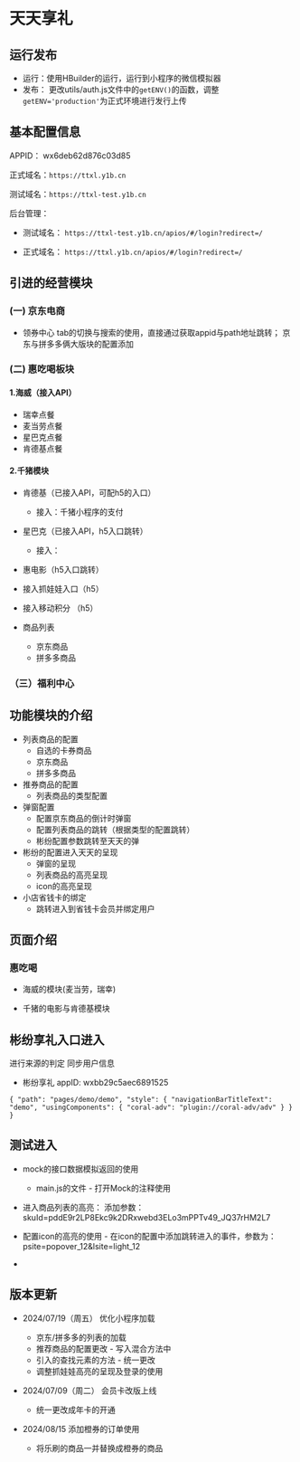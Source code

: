 # 天天享礼

## 运行发布

- 运行：使用HBuilder的运行，运行到小程序的微信模拟器
- 发布： 更改utils/auth.js文件中的`getENV()`的函数，调整`getENV='production'`为正式环境进行发行上传

## 基本配置信息

APPID： wx6deb62d876c03d85

正式域名：`https://ttxl.y1b.cn`

测试域名：`https://ttxl-test.y1b.cn`

后台管理：

- 测试域名： `https://ttxl-test.y1b.cn/apios/#/login?redirect=/`

- 正式域名： `https://ttxl.y1b.cn/apios/#/login?redirect=/`

## 引进的经营模块

### (一) 京东电商

- 领券中心
tab的切换与搜索的使用，直接通过获取appid与path地址跳转；
京东与拼多多俩大版块的配置添加

### (二) 惠吃喝板块

#### 1.海威（接入API）

- 瑞幸点餐
- 麦当劳点餐
- 星巴克点餐
- 肯德基点餐

#### 2.千猪模块

- 肯德基（已接入API，可配h5的入口）
   - 接入：千猪小程序的支付

- 星巴克（已接入API，h5入口跳转）
   - 接入：
- 惠电影（h5入口跳转）
- 接入抓娃娃入口（h5）
- 接入移动积分 （h5）

- 商品列表
    - 京东商品
    - 拼多多商品

### （三）福利中心

## 功能模块的介绍

- 列表商品的配置
   - 自选的卡券商品
   - 京东商品
   - 拼多多商品
- 推券商品的配置
    - 列表商品的类型配置
- 弹窗配置
   - 配置京东商品的倒计时弹窗
   - 配置列表商品的跳转（根据类型的配置跳转）
   - 彬纷配置参数跳转至天天的弹
- 彬纷的配置进入天天的呈现
   - 弹窗的呈现
   - 列表商品的高亮呈现
   - icon的高亮呈现
- 小店省钱卡的绑定
   - 跳转进入到省钱卡会员并绑定用户

## 页面介绍

### 惠吃喝

- 海威的模块(麦当劳，瑞幸)

- 千猪的电影与肯德基模块

## 彬纷享礼入口进入

进行来源的判定 同步用户信息

- 彬纷享礼 appID: wxbb29c5aec6891525

``{
   "path": "pages/demo/demo",
   "style": {
      "navigationBarTitleText": "demo",
      "usingComponents": {
         "coral-adv": "plugin://coral-adv/adv"
      }
   }
}``


## 测试进入

- mock的接口数据模拟返回的使用
   - main.js的文件 - 打开Mock的注释使用

- 进入商品列表的高亮：
添加参数：skuId=pddE9r2LP8Ekc9k2DRxwebd3ELo3mPPTv49_JQ37rHM2L7

- 配置icon的高亮的使用 - 在icon的配置中添加跳转进入的事件，参数为：psite=popover_12&lsite=light_12
- 

## 版本更新


- 2024/07/19（周五） 优化小程序加载
   - 京东/拼多多的列表的加载
   - 推荐商品的配置更改 - 写入混合方法中
   - 引入的查找元素的方法 - 统一更改
   - 调整抓娃娃高亮的呈现及登录的使用
   

- 2024/07/09（周二） 会员卡改版上线
   - 统一更改成年卡的开通

- 2024/08/15 添加橙券的订单使用
   - 将乐刷的商品一并替换成橙券的商品
